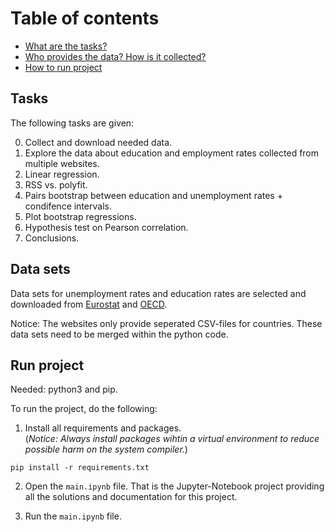 # Table of contents
* [What are the tasks?](#tasks)
* [Who provides the data? How is it collected?](#data-sets)
* [How to run project](#run-project)

## Tasks
The following tasks are given:

<ol start="0">
  <li>Collect and download needed data.</li>
  <li> Explore the data about education and employment rates collected from multiple websites.</li>
  <li>Linear regression.</li>
  <li>RSS vs. polyfit.</li>
  <li>Pairs bootstrap between education and unemployment rates + condifence intervals.</li>
  <li>Plot bootstrap regressions.</li>
  <li>Hypothesis test on Pearson correlation.</li>
  <li>Conclusions.</li>
</ol>

## Data sets
Data sets for unemployment rates and education rates are selected and downloaded from [Eurostat](https://ec.europa.eu/eurostat/web/products-eurostat-news/-/DDN-20190920-1) and [OECD](https://data.oecd.org/unemp/unemployment-rates-by-education-level.htm).

Notice: The websites only provide seperated CSV-files for countries. These data sets need to be merged within the python code.

## Run project
Needed: python3 and pip.

To run the project, do the following:
1. Install all requirements and packages.
<br>(*Notice: Always install packages wihtin a virtual environment to reduce possible harm on the system compiler.*)

```
pip install -r requirements.txt
```

2. Open the `main.ipynb` file. That is the Jupyter-Notebook project providing all the solutions and documentation for this project.

3. Run the `main.ipynb` file.